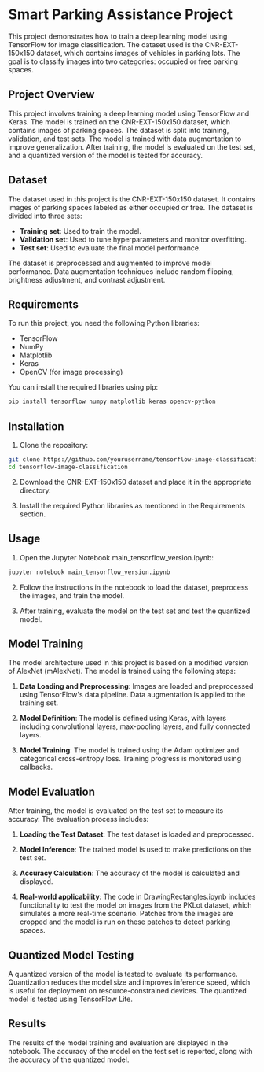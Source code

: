 # Smart Parking Assistance Project

This project demonstrates how to train a deep learning model using TensorFlow for image classification. The dataset used is the CNR-EXT-150x150 dataset, which contains images of vehicles in parking lots. The goal is to classify images into two categories: occupied or free parking spaces.

## Project Overview
This project involves training a deep learning model using TensorFlow and Keras. The model is trained on the CNR-EXT-150x150 dataset, which contains images of parking spaces. The dataset is split into training, validation, and test sets. The model is trained with data augmentation to improve generalization. After training, the model is evaluated on the test set, and a quantized version of the model is tested for accuracy.

## Dataset
The dataset used in this project is the CNR-EXT-150x150 dataset. It contains images of parking spaces labeled as either occupied or free. The dataset is divided into three sets:
- **Training set**: Used to train the model.
- **Validation set**: Used to tune hyperparameters and monitor overfitting.
- **Test set**: Used to evaluate the final model performance.

The dataset is preprocessed and augmented to improve model performance. Data augmentation techniques include random flipping, brightness adjustment, and contrast adjustment.

## Requirements
To run this project, you need the following Python libraries:
- TensorFlow
- NumPy
- Matplotlib
- Keras
- OpenCV (for image processing)

You can install the required libraries using pip:

```bash
pip install tensorflow numpy matplotlib keras opencv-python
```

## Installation
1. Clone the repository:

```bash
git clone https://github.com/yourusername/tensorflow-image-classification.git
cd tensorflow-image-classification
```
2. Download the CNR-EXT-150x150 dataset and place it in the appropriate directory.

3. Install the required Python libraries as mentioned in the Requirements section.

## Usage
1. Open the Jupyter Notebook main_tensorflow_version.ipynb:

```bash
jupyter notebook main_tensorflow_version.ipynb
```
2. Follow the instructions in the notebook to load the dataset, preprocess the images, and train the model.

3. After training, evaluate the model on the test set and test the quantized model.

## Model Training
The model architecture used in this project is based on a modified version of AlexNet (mAlexNet). The model is trained using the following steps:

1. **Data Loading and Preprocessing**: Images are loaded and preprocessed using TensorFlow's data pipeline. Data augmentation is applied to the training set.

2. **Model Definition**: The model is defined using Keras, with layers including convolutional layers, max-pooling layers, and fully connected layers.

3. **Model Training**: The model is trained using the Adam optimizer and categorical cross-entropy loss. Training progress is monitored using callbacks.

## Model Evaluation
After training, the model is evaluated on the test set to measure its accuracy. The evaluation process includes:

1. **Loading the Test Dataset**: The test dataset is loaded and preprocessed.

2. **Model Inference**: The trained model is used to make predictions on the test set.

3. **Accuracy Calculation**: The accuracy of the model is calculated and displayed.

4. **Real-world applicability**: The code in DrawingRectangles.ipynb includes functionality to test the model on images from the PKLot dataset, which simulates a more real-time scenario. Patches from the images are cropped and the model is run on these patches to detect parking spaces.

## Quantized Model Testing
A quantized version of the model is tested to evaluate its performance. Quantization reduces the model size and improves inference speed, which is useful for deployment on resource-constrained devices. The quantized model is tested using TensorFlow Lite.

## Results
The results of the model training and evaluation are displayed in the notebook. The accuracy of the model on the test set is reported, along with the accuracy of the quantized model.
